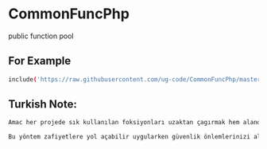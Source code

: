 # CommonFuncPhp
public function pool



For Example
----
```sh
include('https://raw.githubusercontent.com/ug-code/CommonFuncPhp/master/functions.global.php');
```




Turkish Note:
--
```sh
Amac her projede sık kullanılan foksiyonları uzaktan çagırmak hem alandan tasarruf hem zamandan.

Bu yöntem zafiyetlere yol açabilir uygularken güvenlik önlemlerinizi alın.
```



